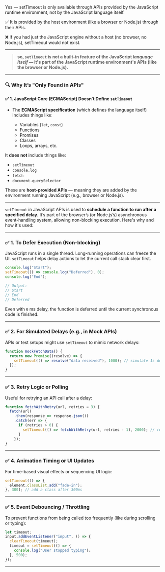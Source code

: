 Yes — setTimeout is only available through APIs provided by the JavaScript runtime environment, not by the JavaScript language itself.

✅ It is provided by the host environment (like a browser or Node.js) through their APIs.

❌ If you had just the JavaScript engine without a host (no browser, no Node.js), setTimeout would not exist.

--- 

> **so, `setTimeout` is not a built-in feature of the JavaScript *language itself* — it's part of the JavaScript runtime environment's APIs (like the browser or Node.js).**

---

### 🔍 Why It’s "Only Found in APIs"

#### ✅ 1. **JavaScript Core (ECMAScript) Doesn’t Define `setTimeout`**

* The **ECMAScript specification** (which defines the language itself) includes things like:

  * Variables (`let`, `const`)
  * Functions
  * Promises
  * Classes
  * Loops, arrays, etc.

It **does not** include things like:

* `setTimeout`
* `console.log`
* `fetch`
* `document.querySelector`

These are **host-provided APIs** — meaning they are added by the environment running JavaScript (e.g., browser or Node.js).

---

`setTimeout` in JavaScript APIs is used to **schedule a function to run after a specified delay**. It’s part of the browser’s (or Node.js’s) asynchronous event-handling system, allowing non-blocking execution. Here's why and how it's used:

---

### ✅ **1. To Defer Execution (Non-blocking)**

JavaScript runs in a single thread. Long-running operations can freeze the UI. `setTimeout` helps delay actions to let the current call stack clear first.

```js
console.log("Start");
setTimeout(() => console.log("Deferred"), 0);
console.log("End");

// Output:
// Start
// End
// Deferred
```

Even with `0` ms delay, the function is deferred until the current synchronous code is finished.

---

### ✅ **2. For Simulated Delays (e.g., in Mock APIs)**

APIs or test setups might use `setTimeout` to mimic network delays:

```js
function mockFetchData() {
  return new Promise((resolve) => {
    setTimeout(() => resolve("data received"), 1000); // simulate 1s delay
  });
}
```

---

### ✅ **3. Retry Logic or Polling**

Useful for retrying an API call after a delay:

```js
function fetchWithRetry(url, retries = 3) {
  fetch(url)
    .then(response => response.json())
    .catch(err => {
      if (retries > 0) {
        setTimeout(() => fetchWithRetry(url, retries - 1), 2000); // retry after 2s
      }
    });
}
```

---

### ✅ **4. Animation Timing or UI Updates**

For time-based visual effects or sequencing UI logic:

```js
setTimeout(() => {
  element.classList.add("fade-in");
}, 300); // add a class after 300ms
```

---

### ✅ **5. Event Debouncing / Throttling**

To prevent functions from being called too frequently (like during scrolling or typing):

```js
let timeout;
input.addEventListener("input", () => {
  clearTimeout(timeout);
  timeout = setTimeout(() => {
    console.log("User stopped typing");
  }, 500);
});
```

---